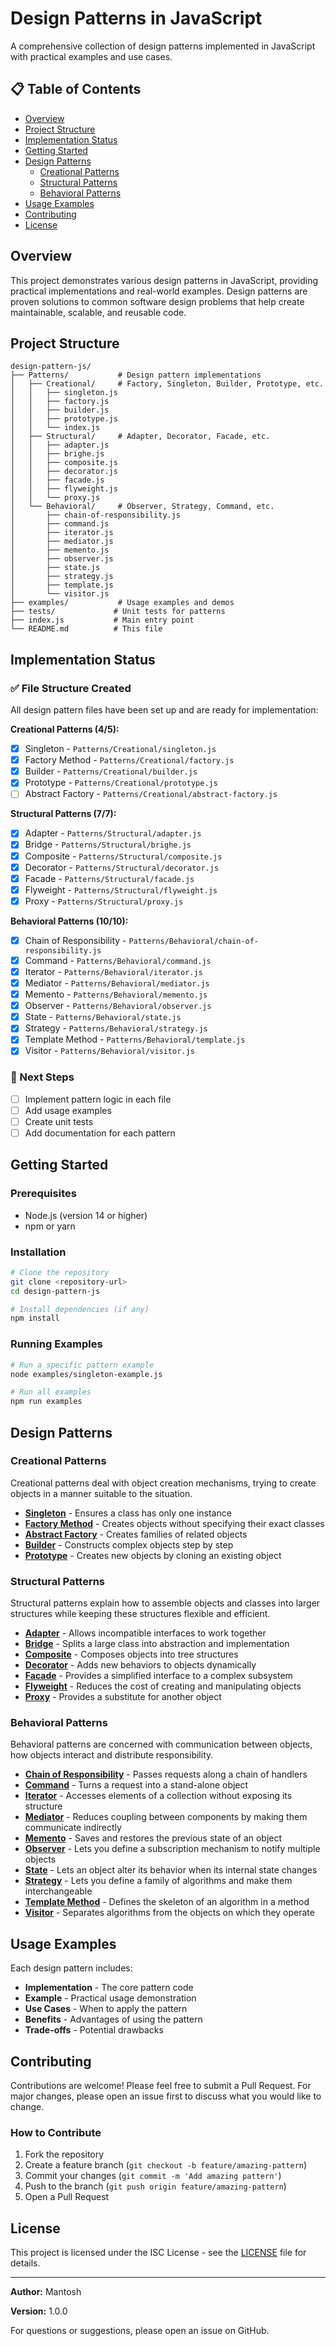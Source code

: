 # Design Patterns in JavaScript

A comprehensive collection of design patterns implemented in JavaScript with practical examples and use cases.

## 📋 Table of Contents

- [Overview](#overview)
- [Project Structure](#project-structure)
- [Implementation Status](#implementation-status)
- [Getting Started](#getting-started)
- [Design Patterns](#design-patterns)
  - [Creational Patterns](#creational-patterns)
  - [Structural Patterns](#structural-patterns)
  - [Behavioral Patterns](#behavioral-patterns)
- [Usage Examples](#usage-examples)
- [Contributing](#contributing)
- [License](#license)

## Overview

This project demonstrates various design patterns in JavaScript, providing practical implementations and real-world examples. Design patterns are proven solutions to common software design problems that help create maintainable, scalable, and reusable code.

## Project Structure

```
design-pattern-js/
├── Patterns/           # Design pattern implementations
│   ├── Creational/     # Factory, Singleton, Builder, Prototype, etc.
│   │   ├── singleton.js
│   │   ├── factory.js
│   │   ├── builder.js
│   │   ├── prototype.js
│   │   └── index.js
│   ├── Structural/     # Adapter, Decorator, Facade, etc.
│   │   ├── adapter.js
│   │   ├── brighe.js
│   │   ├── composite.js
│   │   ├── decorator.js
│   │   ├── facade.js
│   │   ├── flyweight.js
│   │   └── proxy.js
│   └── Behavioral/     # Observer, Strategy, Command, etc.
│       ├── chain-of-responsibility.js
│       ├── command.js
│       ├── iterator.js
│       ├── mediator.js
│       ├── memento.js
│       ├── observer.js
│       ├── state.js
│       ├── strategy.js
│       ├── template.js
│       └── visitor.js
├── examples/           # Usage examples and demos
├── tests/             # Unit tests for patterns
├── index.js           # Main entry point
└── README.md          # This file
```

## Implementation Status

### ✅ File Structure Created
All design pattern files have been set up and are ready for implementation:

**Creational Patterns (4/5):**
- [x] Singleton - `Patterns/Creational/singleton.js`
- [x] Factory Method - `Patterns/Creational/factory.js`
- [x] Builder - `Patterns/Creational/builder.js`
- [x] Prototype - `Patterns/Creational/prototype.js`
- [ ] Abstract Factory - `Patterns/Creational/abstract-factory.js`

**Structural Patterns (7/7):**
- [x] Adapter - `Patterns/Structural/adapter.js`
- [x] Bridge - `Patterns/Structural/brighe.js`
- [x] Composite - `Patterns/Structural/composite.js`
- [x] Decorator - `Patterns/Structural/decorator.js`
- [x] Facade - `Patterns/Structural/facade.js`
- [x] Flyweight - `Patterns/Structural/flyweight.js`
- [x] Proxy - `Patterns/Structural/proxy.js`

**Behavioral Patterns (10/10):**
- [x] Chain of Responsibility - `Patterns/Behavioral/chain-of-responsibility.js`
- [x] Command - `Patterns/Behavioral/command.js`
- [x] Iterator - `Patterns/Behavioral/iterator.js`
- [x] Mediator - `Patterns/Behavioral/mediator.js`
- [x] Memento - `Patterns/Behavioral/memento.js`
- [x] Observer - `Patterns/Behavioral/observer.js`
- [x] State - `Patterns/Behavioral/state.js`
- [x] Strategy - `Patterns/Behavioral/strategy.js`
- [x] Template Method - `Patterns/Behavioral/template.js`
- [x] Visitor - `Patterns/Behavioral/visitor.js`

### 🚧 Next Steps
- [ ] Implement pattern logic in each file
- [ ] Add usage examples
- [ ] Create unit tests
- [ ] Add documentation for each pattern

## Getting Started

### Prerequisites

- Node.js (version 14 or higher)
- npm or yarn

### Installation

```bash
# Clone the repository
git clone <repository-url>
cd design-pattern-js

# Install dependencies (if any)
npm install
```

### Running Examples

```bash
# Run a specific pattern example
node examples/singleton-example.js

# Run all examples
npm run examples
```

## Design Patterns

### Creational Patterns

Creational patterns deal with object creation mechanisms, trying to create objects in a manner suitable to the situation.

- **[Singleton](Patterns/Creational/singleton.js)** - Ensures a class has only one instance
- **[Factory Method](Patterns/Creational/factory.js)** - Creates objects without specifying their exact classes
- **[Abstract Factory](Patterns/Creational/abstract-factory.js)** - Creates families of related objects
- **[Builder](Patterns/Creational/builder.js)** - Constructs complex objects step by step
- **[Prototype](Patterns/Creational/prototype.js)** - Creates new objects by cloning an existing object

### Structural Patterns

Structural patterns explain how to assemble objects and classes into larger structures while keeping these structures flexible and efficient.

- **[Adapter](Patterns/Structural/adapter.js)** - Allows incompatible interfaces to work together
- **[Bridge](Patterns/Structural/brighe.js)** - Splits a large class into abstraction and implementation
- **[Composite](Patterns/Structural/composite.js)** - Composes objects into tree structures
- **[Decorator](Patterns/Structural/decorator.js)** - Adds new behaviors to objects dynamically
- **[Facade](Patterns/Structural/facade.js)** - Provides a simplified interface to a complex subsystem
- **[Flyweight](Patterns/Structural/flyweight.js)** - Reduces the cost of creating and manipulating objects
- **[Proxy](Patterns/Structural/proxy.js)** - Provides a substitute for another object

### Behavioral Patterns

Behavioral patterns are concerned with communication between objects, how objects interact and distribute responsibility.

- **[Chain of Responsibility](Patterns/Behavioral/chain-of-responsibility.js)** - Passes requests along a chain of handlers
- **[Command](Patterns/Behavioral/command.js)** - Turns a request into a stand-alone object
- **[Iterator](Patterns/Behavioral/iterator.js)** - Accesses elements of a collection without exposing its structure
- **[Mediator](Patterns/Behavioral/mediator.js)** - Reduces coupling between components by making them communicate indirectly
- **[Memento](Patterns/Behavioral/memento.js)** - Saves and restores the previous state of an object
- **[Observer](Patterns/Behavioral/observer.js)** - Lets you define a subscription mechanism to notify multiple objects
- **[State](Patterns/Behavioral/state.js)** - Lets an object alter its behavior when its internal state changes
- **[Strategy](Patterns/Behavioral/strategy.js)** - Lets you define a family of algorithms and make them interchangeable
- **[Template Method](Patterns/Behavioral/template.js)** - Defines the skeleton of an algorithm in a method
- **[Visitor](Patterns/Behavioral/visitor.js)** - Separates algorithms from the objects on which they operate

## Usage Examples

Each design pattern includes:
- **Implementation** - The core pattern code
- **Example** - Practical usage demonstration
- **Use Cases** - When to apply the pattern
- **Benefits** - Advantages of using the pattern
- **Trade-offs** - Potential drawbacks

## Contributing

Contributions are welcome! Please feel free to submit a Pull Request. For major changes, please open an issue first to discuss what you would like to change.

### How to Contribute

1. Fork the repository
2. Create a feature branch (`git checkout -b feature/amazing-pattern`)
3. Commit your changes (`git commit -m 'Add amazing pattern'`)
4. Push to the branch (`git push origin feature/amazing-pattern`)
5. Open a Pull Request

## License

This project is licensed under the ISC License - see the [LICENSE](LICENSE) file for details.

---

**Author:** Mantosh

**Version:** 1.0.0

For questions or suggestions, please open an issue on GitHub.
